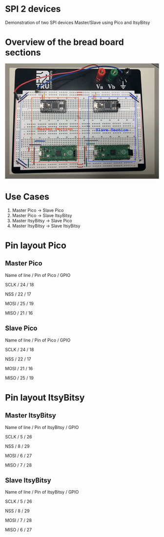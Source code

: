 # SPI 2 devices
Demonstration of two SPI devices Master/Slave using Pico and ItsyBitsy

# Overview of the bread board sections

![Sections on Board](https://github.com/hgrodriguez/spi_two_devices/blob/main/documents/SectionsOfBreadboard.jpeg "Sections of the board")

# Use Cases
1. Master Pico -> Slave Pico
2. Master Pico -> Slave ItsyBitsy
3. Master ItsyBitsy -> Slave Pico
4. Master ItsyBitsy -> Slave ItsyBitsy

# Pin layout Pico
## Master Pico
Name of line / Pin of Pico / GPIO

SCLK / 24 / 18

NSS / 22 / 17

MOSI / 25 / 19

MISO / 21 / 16
## Slave Pico
Name of line / Pin of Pico / GPIO

SCLK / 24 / 18

NSS / 22 / 17

MOSI / 21 / 16

MISO / 25 / 19
# Pin layout ItsyBitsy
## Master ItsyBitsy
Name of line / Pin of ItsyBitsy / GPIO

SCLK / 5 / 26

NSS / 8 / 29

MOSI / 6 / 27

MISO / 7 / 28
## Slave ItsyBitsy
Name of line / Pin of ItsyBitsy / GPIO

SCLK / 5 / 26

NSS / 8 / 29

MOSI / 7 / 28

MISO / 6 / 27
